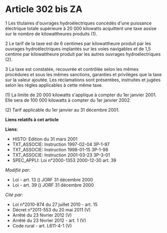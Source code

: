 # Article 302 bis ZA

1 Les titulaires d'ouvrages hydroélectriques concédés d'une puissance électrique totale supérieure à 20 000 kilowatts
acquittent une taxe assise sur le nombre de kilowattheures produits (1).

2 Le tarif de la taxe est de 6 centimes par kilowattheure produit par les ouvrages hydroélectriques implantés sur les voies
navigables et de 1,5 centime par kilowattheure produit par les autres ouvrages hydroélectriques (2).

3 La taxe est constatée, recouvrée et contrôlée selon les mêmes procédures et sous les mêmes sanctions, garanties et
privilèges que la taxe sur la valeur ajoutée. Les réclamations sont présentées, instruites et jugées selon les règles
applicables à cette même taxe.

(1) La limite de 20 000 kilowatts s'applique à compter du 1er janvier 2001. Elle sera de 100 000 kilowatts à compter du 1er
janvier 2002.

(2) Tarif applicable du 1er janvier au 31 décembre 2001.

**Liens relatifs à cet article**

**Liens**:

  - HISTO: Edition du 31 mars 2001
  - TXT_ASSOCIE: Instruction 1997-02-04 3P-1-97
  - TXT_ASSOCIE: Instruction 1998-01-15 3P-1-98
  - TXT_ASSOCIE: Instruction 2001-03-23 3P-3-01
  - SPEC_APPLI: Loi n°2000-1353 2000-12-30 art. 39

_Modifié par_:

  - Loi - art. 13 () JORF 31 décembre 2000
  - Loi - art. 39 () JORF 31 décembre 2000

_Cité par_:

  - Loi n°2010-874 du 27 juillet 2010 - art. 15
  - Décret n°2011-553 du 20 mai 2011 (V)
  - Arrêté du 23 février 2012 (V)
  - Arrêté du 23 février 2012 - art. 1 (V)
  - Code rural - art. L611-4-1 (V)
